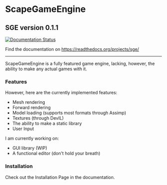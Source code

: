 # ScapeGameEngine

## SGE version 0.1.1

[![Documentation Status](https://readthedocs.org/projects/sge/badge/?version=latest)](https://sge.readthedocs.io/en/latest/?badge=latest)

Find the documentation on https://readthedocs.org/projects/sge/

------------

ScapeGameEngine is a fully featured game engine, lacking, however, the ability to make any actual games with it.

### Features


However, here are the currently implemented
features:
- Mesh rendering
- Forward rendering
- Model loading (supports most formats through Assimp)
- Textures (through DevIL)
- The ability to make a static library
- User Input

I am currently working on:
- GUI library (WIP)
- A functional editor (don't hold your breath)

### Installation
Check out the Installation Page in the documentation.
